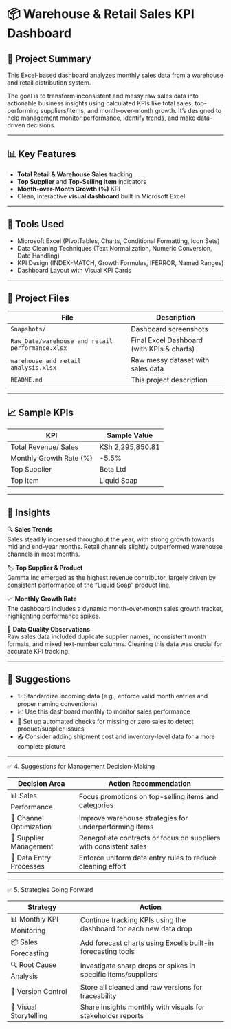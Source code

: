 # 📦 Warehouse & Retail Sales KPI Dashboard

## 📌 Project Summary

This Excel-based dashboard analyzes monthly sales data from a warehouse and retail distribution system.

The goal is to transform inconsistent and messy raw sales data into actionable business insights using calculated KPIs like total sales, top-performing suppliers/items, and month-over-month growth. It’s designed to help management monitor performance, identify trends, and make data-driven decisions.

---

## 📊 Key Features

- **Total Retail & Warehouse Sales** tracking  
- **Top Supplier** and **Top-Selling Item** indicators  
- **Month-over-Month Growth (%)** KPI
- Clean, interactive **visual dashboard** built in Microsoft Excel  


---

## 🔧 Tools Used

- Microsoft Excel (PivotTables, Charts, Conditional Formatting, Icon Sets)  
- Data Cleaning Techniques (Text Normalization, Numeric Conversion, Date Handling)  
- KPI Design (INDEX-MATCH, Growth Formulas, IFERROR, Named Ranges)  
- Dashboard Layout with Visual KPI Cards  

---

## 📁 Project Files

| File | Description |
|------|-------------|
| `Snapshots/` | Dashboard screenshots |
| `Raw_Date/warehouse and retail performance.xlsx` | Final Excel Dashboard (with KPIs & charts) |
| `warehouse and retail analysis.xlsx` | Raw messy dataset with sales data |
| `README.md` | This project description |

---

## 📈 Sample KPIs

| KPI                     | Sample Value |
|--------------------------|---------------|
| Total Revenue/ Sales       | KSh 2,295,850.81  |
| Monthly Growth Rate (%)  | -5.5%          |
| Top Supplier             | Beta Ltd       |
| Top Item                 | Liquid Soap    |

---

## 🧠 Insights

🔍 **Sales Trends**  
Sales steadily increased throughout the year, with strong growth towards mid and end-year months. Retail channels slightly outperformed warehouse channels in most months.

🏷 **Top Supplier & Product**  
Gamma Inc emerged as the highest revenue contributor, largely driven by consistent performance of the “Liquid Soap” product line.

📈 **Monthly Growth Rate**  
The dashboard includes a dynamic month-over-month sales growth tracker, highlighting performance spikes.

🧼 **Data Quality Observations**  
Raw sales data included duplicate supplier names, inconsistent month formats, and mixed text-number columns. Cleaning this data was crucial for accurate KPI tracking.

---

## 💼 Suggestions

- ✨ Standardize incoming data (e.g., enforce valid month entries and proper naming conventions)
- 📈 Use this dashboard monthly to monitor sales performance
- 🧽 Set up automated checks for missing or zero sales to detect product/supplier issues
- 📤 Consider adding shipment cost and inventory-level data for a more complete picture

---

✅ 4. Suggestions for Management Decision-Making

| Decision Area               | Action Recommendation |
|----------------------------|------------------------|
| 📊 Sales Performance        | Focus promotions on top-selling items and categories |
| 🛒 Channel Optimization     | Improve warehouse strategies for underperforming items |
| 🤝 Supplier Management      | Renegotiate contracts or focus on suppliers with consistent sales |
| 🧹 Data Entry Processes     | Enforce uniform data entry rules to reduce cleaning effort |

---

✅ 5. Strategies Going Forward

| Strategy                    | Action                                                        |
|----------------------------|----------------------------------------------------------------|
| 📊 Monthly KPI Monitoring   | Continue tracking KPIs using the dashboard for each new data drop |
| 📦 Sales Forecasting        | Add forecast charts using Excel’s built-in forecasting tools   |
| 🔍 Root Cause Analysis      | Investigate sharp drops or spikes in specific items/suppliers  |
| 📂 Version Control          | Store all cleaned and raw versions for traceability            |
| 📣 Visual Storytelling      | Share insights monthly with visuals for stakeholder reports     |
